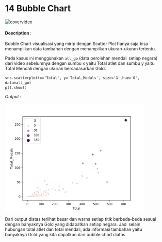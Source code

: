 # 14 Bubble Chart

![covervideo](http://bit.ly/makeaicovervideo)

#### **Description :**
Bubble Chart visualisasi yang mirip dengan Scatter Plot hanya saja bisa menampilkan data tambahan dengan menampilkan ukuran-ukuran tertentu. 

Pada kasus ini menggunakan ```all_go``` (data perolehan mendali setiap negara) dari video sebelumnya dengan sumbu x yaitu Total atlet dan sumbu y yaitu Total Mendali dengan ukuran bersadasarkan Gold. 
```
sns.scatterplot(x='Total', y='Total_Medals', size='G',hue='G', data=all_go)
plt.show()
```
*Output :*

<img src ="https://github.com/BenedictusAryo/documents_assets/raw/master/New%20CourseMap/Basic%20Course/3_Basic%20Visualization/Assets/Figure_10.png" width="460" height="360" align="center"/>

Dari output diatas terlihat besar dan warna setiap titik berbeda-beda sesuai dengan banyaknya Gold yang didapatkan setiap negara. Jadi selain hubungan total atlet dan total mendali, ada informasi tambahan yaitu banyaknya Gold yang kita dapatkan dari bubble chart diatas. 